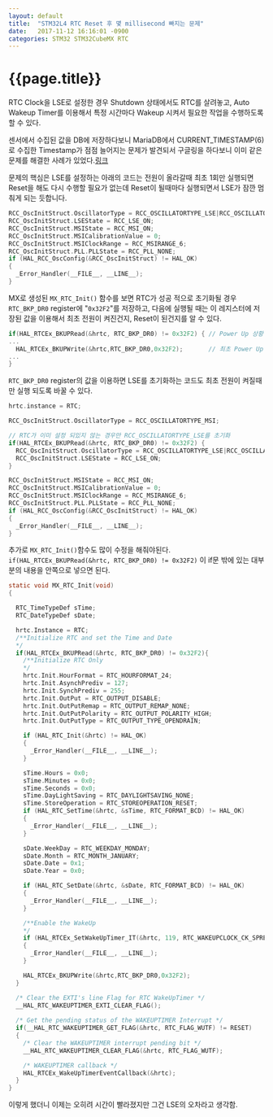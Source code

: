 ```yaml
---
layout: default
title:  "STM32L4 RTC Reset 후 몇 millisecond 빠지는 문제"
date:   2017-11-12 16:16:01 -0900
categories: STM32 STM32CubeMX RTC
---
```


# {{page.title}}

RTC Clock을 LSE로 설정한 경우 Shutdown 상태에서도 RTC를 살려놓고, Auto Wakeup Timer를 이용해서 특정 시간마다 Wakeup 시켜서 필요한 작업을 수행하도록 할 수 있다.

센서에서 수집된 값을 DB에 저장하다보니 MariaDB에서 CURRENT_TIMESTAMP(6)로 수집한 Timestamp가 점점 늘어지는 문제가 발견되서 구글링을 하다보니 이미 같은 문제를 해결한 사례가 있었다.[링크](https://community.st.com/thread/41058-stm32-rtc-loses-one-second-after-each-reset)

문제의 핵심은 LSE를 설정하는 아래의 코드는 전원이 올라갈때 최초 1회만 실행되면 Reset을 해도 다시 수행할 필요가 없는데 Reset이 될때마다 실행되면서 LSE가 잠깐 멈춰게 되는 듯합니다.
```c
RCC_OscInitStruct.OscillatorType = RCC_OSCILLATORTYPE_LSE|RCC_OSCILLATORTYPE_MSI;
RCC_OscInitStruct.LSEState = RCC_LSE_ON;
RCC_OscInitStruct.MSIState = RCC_MSI_ON;
RCC_OscInitStruct.MSICalibrationValue = 0;
RCC_OscInitStruct.MSIClockRange = RCC_MSIRANGE_6;
RCC_OscInitStruct.PLL.PLLState = RCC_PLL_NONE;
if (HAL_RCC_OscConfig(&RCC_OscInitStruct) != HAL_OK)
{
  _Error_Handler(__FILE__, __LINE__);
}
```

MX로 생성된 `MX_RTC_Init()` 함수를 보면 RTC가 성공 적으로 초기화될 경우 `RTC_BKP_DR0` register에 "`0x32F2`"를 저장하고, 다음에 실행될 때는 이 레지스터에 저장된 값을 이용해서 최초 전원이 켜진건지, Reset이 된건지를 알 수 있다.

```c
if(HAL_RTCEx_BKUPRead(&hrtc, RTC_BKP_DR0) != 0x32F2) { // Power Up 상황인가? Reset 상황인가?
...
  HAL_RTCEx_BKUPWrite(&hrtc,RTC_BKP_DR0,0x32F2);       // 최초 Power Up 시 RTC_BKP_DR0에 저장
...
}
```

`RTC_BKP_DR0` register의 값을 이용하면 LSE를 초기화하는 코드도 최초 전원이 켜질때만 실행 되도록 바꿀 수 있다.
```c
hrtc.instance = RTC;

RCC_OscInitStruct.OscillatorType = RCC_OSCILLATORTYPE_MSI;

// RTC가 이미 설정 되있지 않는 경우만 RCC_OSCILLATORTYPE_LSE를 초기화
if(HAL_RTCEx_BKUPRead(&hrtc, RTC_BKP_DR0) != 0x32F2) {
  RCC_OscInitStruct.OscillatorType = RCC_OSCILLATORTYPE_LSE|RCC_OSCILLATORTYPE_MSI;
  RCC_OscInitStruct.LSEState = RCC_LSE_ON;
}

RCC_OscInitStruct.MSIState = RCC_MSI_ON;
RCC_OscInitStruct.MSICalibrationValue = 0;
RCC_OscInitStruct.MSIClockRange = RCC_MSIRANGE_6;
RCC_OscInitStruct.PLL.PLLState = RCC_PLL_NONE;
if (HAL_RCC_OscConfig(&RCC_OscInitStruct) != HAL_OK)
{
  _Error_Handler(__FILE__, __LINE__);
}

```

추가로 `MX_RTC_Init()`함수도 많이 수정을 해줘야된다. `if(HAL_RTCEx_BKUPRead(&hrtc, RTC_BKP_DR0) != 0x32F2)` 이 if문 밖에 있는 대부분의 내용을 안쪽으로 넣으면 된다.
```c
static void MX_RTC_Init(void)
{

  RTC_TimeTypeDef sTime;
  RTC_DateTypeDef sDate;

  hrtc.Instance = RTC;
  /**Initialize RTC and set the Time and Date 
  */
  if(HAL_RTCEx_BKUPRead(&hrtc, RTC_BKP_DR0) != 0x32F2){
    /**Initialize RTC Only 
    */
    hrtc.Init.HourFormat = RTC_HOURFORMAT_24;
    hrtc.Init.AsynchPrediv = 127;
    hrtc.Init.SynchPrediv = 255;
    hrtc.Init.OutPut = RTC_OUTPUT_DISABLE;
    hrtc.Init.OutPutRemap = RTC_OUTPUT_REMAP_NONE;
    hrtc.Init.OutPutPolarity = RTC_OUTPUT_POLARITY_HIGH;
    hrtc.Init.OutPutType = RTC_OUTPUT_TYPE_OPENDRAIN;

    if (HAL_RTC_Init(&hrtc) != HAL_OK)
    {
      _Error_Handler(__FILE__, __LINE__);
    }

    sTime.Hours = 0x0;
    sTime.Minutes = 0x0;
    sTime.Seconds = 0x0;
    sTime.DayLightSaving = RTC_DAYLIGHTSAVING_NONE;
    sTime.StoreOperation = RTC_STOREOPERATION_RESET;
    if (HAL_RTC_SetTime(&hrtc, &sTime, RTC_FORMAT_BCD) != HAL_OK)
    {
      _Error_Handler(__FILE__, __LINE__);
    }

    sDate.WeekDay = RTC_WEEKDAY_MONDAY;
    sDate.Month = RTC_MONTH_JANUARY;
    sDate.Date = 0x1;
    sDate.Year = 0x0;

    if (HAL_RTC_SetDate(&hrtc, &sDate, RTC_FORMAT_BCD) != HAL_OK)
    {
      _Error_Handler(__FILE__, __LINE__);
    }

    /**Enable the WakeUp 
    */
    if (HAL_RTCEx_SetWakeUpTimer_IT(&hrtc, 119, RTC_WAKEUPCLOCK_CK_SPRE_16BITS) != HAL_OK)
    {
      _Error_Handler(__FILE__, __LINE__);
    }

    HAL_RTCEx_BKUPWrite(&hrtc,RTC_BKP_DR0,0x32F2);
  }

  /* Clear the EXTI's line Flag for RTC WakeUpTimer */
  __HAL_RTC_WAKEUPTIMER_EXTI_CLEAR_FLAG();
  
  /* Get the pending status of the WAKEUPTIMER Interrupt */
  if(__HAL_RTC_WAKEUPTIMER_GET_FLAG(&hrtc, RTC_FLAG_WUTF) != RESET)
  {   
    /* Clear the WAKEUPTIMER interrupt pending bit */
    __HAL_RTC_WAKEUPTIMER_CLEAR_FLAG(&hrtc, RTC_FLAG_WUTF);

    /* WAKEUPTIMER callback */ 
    HAL_RTCEx_WakeUpTimerEventCallback(&hrtc);
  }
}
```

이렇게 했더니 이제는 오히려 시간이 빨라졌지만 그건 LSE의 오차라고 생각함.

